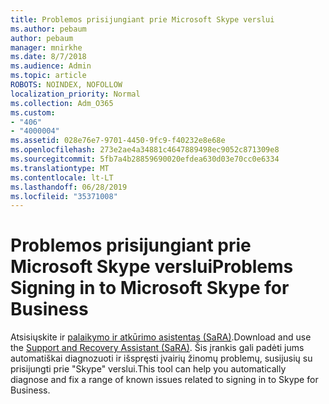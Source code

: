 ```yaml
---
title: Problemos prisijungiant prie Microsoft Skype verslui
ms.author: pebaum
author: pebaum
manager: mnirkhe
ms.date: 8/7/2018
ms.audience: Admin
ms.topic: article
ROBOTS: NOINDEX, NOFOLLOW
localization_priority: Normal
ms.collection: Adm_O365
ms.custom:
- "406"
- "4000004"
ms.assetid: 028e76e7-9701-4450-9fc9-f40232e8e68e
ms.openlocfilehash: 273e2ae4a34881c4647889498ec9052c871309e8
ms.sourcegitcommit: 5fb7a4b28859690020efdea630d03e70cc0e6334
ms.translationtype: MT
ms.contentlocale: lt-LT
ms.lasthandoff: 06/28/2019
ms.locfileid: "35371008"
---
```

# <a name="problems-signing-in-to-microsoft-skype-for-business"></a><span data-ttu-id="9a95f-102">Problemos prisijungiant prie Microsoft Skype verslui</span><span class="sxs-lookup"><span data-stu-id="9a95f-102">Problems Signing in to Microsoft Skype for Business</span></span>

<span data-ttu-id="9a95f-103">Atsisiųskite ir [palaikymo ir atkūrimo asistentas (SaRA)](https://aka.ms/SaRA-SkypeForBusinessSignIn).</span><span class="sxs-lookup"><span data-stu-id="9a95f-103">Download and use the [Support and Recovery Assistant (SaRA)](https://aka.ms/SaRA-SkypeForBusinessSignIn).</span></span>
<span data-ttu-id="9a95f-104">Šis įrankis gali padėti jums automatiškai diagnozuoti ir išspręsti įvairių žinomų problemų, susijusių su prisijungti prie "Skype" verslui.</span><span class="sxs-lookup"><span data-stu-id="9a95f-104">This tool can help you automatically diagnose and fix a range of known issues related to signing in to Skype for Business.</span></span>